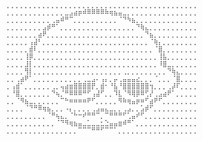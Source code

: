 ⡀⡀⡀⡀⡀⡀⡀⡀⡀⡀⡀⡀⡀⡀⡀⡀⡀⡀⡀⡀⡀⡀⡀⡀⡀⡀⡀⡀⡀⡀⡀⡀⡀⡀⡀⡀⡀⡀⡀⡀⡀⡀⡀
⡀⡀⡀⡀⡀⡀⡀⡀⡀⡀⡀⡀⡀⣀⣠⣴⡶⠾⠿⠿⠿⠿⠷⢶⣦⣤⣀⡀⡀⡀⡀⡀⡀⡀⡀⡀⡀⡀⡀⡀⡀⡀⡀
⡀⡀⡀⡀⡀⡀⡀⡀⡀⡀⢀⣤⠾⠛⠉⡀⡀⡀⡀⡀⡀⡀⡀⡀⡀⠈⠙⠳⣦⡀⡀⡀⡀⡀⡀⡀⡀⡀⡀⡀⡀⡀⡀
⡀⡀⡀⡀⡀⡀⡀⡀⣠⡾⠛⠁⡀⡀⡀⡀⡀⡀⡀⡀⡀⡀⡀⡀⡀⡀⡀⡀⡀⠙⢷⣄⡀⡀⡀⡀⡀⡀⡀⡀⡀⡀⡀
⡀⡀⡀⡀⡀⡀⡀⣴⠟⡀⡀⡀⡀⡀⡀⡀⡀⡀⡀⡀⡀⡀⡀⡀⡀⡀⡀⡀⡀⡀⡀⠙⣦⡀⡀⡀⡀⡀⡀⡀⡀⡀⡀
⡀⡀⡀⡀⡀⢠⣼⠃⡀⡀⡀⡀⡀⡀⡀⡀⡀⡀⡀⡀⡀⡀⡀⡀⡀⡀⡀⡀⡀⡀⡀⡀⠈⢷⡄⡀⡀⡀⡀⡀⡀⡀⡀
⡀⡀⡀⡀⡀⣾⠇⡀⡀⡀⡀⡀⡀⡀⡀⡀⡀⡀⡀⡀⡀⡀⡀⡀⡀⡀⡀⡀⡀⡀⡀⡀⡀⠈⣿⡀⡀⡀⡀⡀⡀⡀⡀
⡀⡀⡀⡀⢸⡿⡀⡀⡀⡀⡀⡀⡀⡀⡀⡀⡀⡀⡀⡀⡀⡀⡀⡀⡀⡀⡀⡀⡀⡀⡀⡀⡀⡀⢸⣧⡀⡀⡀⡀⡀⡀⡀
⡀⡀⡀⡀⣸⡇⡀⡀⡀⡀⡀⡀⡀⡀⡀⡀⡀⡀⡀⡀⡀⡀⡀⡀⡀⡀⡀⡀⡀⡀⡀⡀⡀⡀⠸⣿⣀⡀⡀⡀⡀⡀⡀
⡀⡀⡀⡀⢻⡇⡀⡀⡀⡀⡀⡀⡀⡀⡀⡀⡀⡀⡀⡀⡀⡀⡀⡀⡀⡀⢀⡀⡀⡀⡀⡀⡀⡀⡀⡀⠙⢷⣄⡀⡀⡀⡀
⡀⡀⢀⣴⠟⠁⡀⡀⡀⡀⡀⡀⡀⡀⡀⡀⡀⢀⣀⣠⠄⢠⡄⡀⡤⢀⣤⣤⣤⣔⡀⡀⡀⠈⡀⡀⡀⠈⣿⡀⡀⡀⡀
⡀⢠⣾⠁⡀⡀⡀⡀⡀⡀⢀⡀⢤⣴⣶⣿⣿⣿⣿⡟⡀⣾⠂⠘⣧⠘⣿⣿⣿⣿⣿⣿⢲⡀⡀⡀⢀⡼⠏⡀⡀⡀⡀
⡀⠘⣿⡀⡀⡀⡀⡀⡀⡀⠙⢦⡈⠛⠿⠿⠿⠛⠋⢠⣼⠋⡀⡀⠹⣇⠈⠻⢿⡿⠿⢋⡜⢀⣠⣴⠟⠁⡀⡀⡀⡀⡀
⡀⡀⠈⠻⣦⣀⡀⡀⡀⡀⡀⡀⠉⠓⠶⠶⠶⠶⠟⠋⡀⡀⡀⡀⡀⠻⠷⢶⣤⡶⠶⠋⣴⠟⠋⡀⡀⡀⡀⡀⡀⡀⡀
⡀⡀⡀⡀⠈⠙⠛⠿⢶⣦⡀⡀⡀⠠⡄⡀⡀⡀⡀⢀⣠⣤⣄⣀⡀⡀⢀⣠⡀⡀⣡⡾⠋⡀⡀⡀⡀⡀⡀⡀⡀⡀⡀
⡀⡀⡀⡀⡀⡀⡀⡀⡀⠈⠛⢦⣄⡀⠈⠓⠒⠞⠛⠛⠉⡀⠉⠛⠛⠛⠋⢁⣤⠞⠋⡀⡀⡀⡀⡀⡀⡀⡀⡀⡀⡀⡀
⡀⡀⡀⡀⡀⡀⡀⡀⡀⡀⡀⠈⠙⠻⢶⣦⣤⣀⣁⣀⣀⣂⣑⣤⣤⣶⠾⠛⠁⡀⡀⡀⡀⡀⡀⡀⡀⡀⡀⡀⡀⡀⡀
⡀⡀⡀⡀⡀⡀⡀⡀⡀⡀⡀⡀⡀⡀⡀⡀⠉⠉⠉⠛⠛⠋⠉⠉⠁⡀⡀⡀⡀⡀⡀⡀⡀⡀⡀⡀⡀⡀⡀⡀⡀⡀⡀

